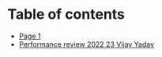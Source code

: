 # Table of contents

* [Page 1](README.md)
* [Performance review 2022 23 Vijay Yadav](performance-review-2022-23-vijay-yadav.md)
